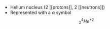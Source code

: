 - Helium nucleus (2 [[protons]], 2 [[neutrons]])
- Represented with a $\alpha$ symbol
$$^{4}_{2}He^{+2}$$


